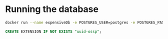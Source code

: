 # Running the database

```sh
docker run --name expensiveDb -e POSTGRES_USER=postgres -e POSTGRES_PASSWORD=expensive -e POSTGRES_DB=expensive -d -p 5432:5432 postgres
```

```sql
CREATE EXTENSION IF NOT EXISTS "uuid-ossp";
```